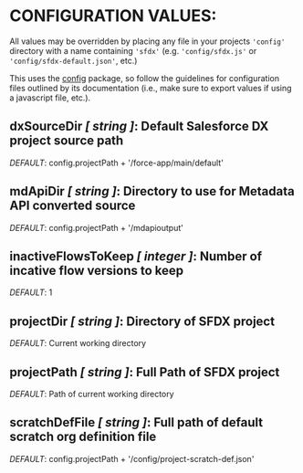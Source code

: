 # __CONFIGURATION VALUES:__

All values may be overridden by placing any file in your projects `'config'` directory with a name containing `'sfdx'` (e.g. `'config/sfdx.js'` or `'config/sfdx-default.json'`, etc.)

This uses the [config](https://github.com/lorenwest/node-config) package, so follow the guidelines for configuration files outlined by its documentation (i.e., make sure to export values if using a javascript file, etc.).

## dxSourceDir *[ string ]*: Default Salesforce DX project source path

  _*DEFAULT*_: config.projectPath + '/force-app/main/default'

## mdApiDir *[ string ]*: Directory to use for Metadata API converted source

  _*DEFAULT*_: config.projectPath + '/mdapioutput'

## inactiveFlowsToKeep *[ integer ]*: Number of incative flow versions to keep

  _*DEFAULT*_: 1

## projectDir *[ string ]*: Directory of SFDX project

  _*DEFAULT*_: Current working directory

## projectPath *[ string ]*: Full Path of SFDX project

  _*DEFAULT*_: Path of current working directory

## scratchDefFile *[ string ]*: Full path of default scratch org definition file

  _*DEFAULT*_: config.projectPath + '/config/project-scratch-def.json'